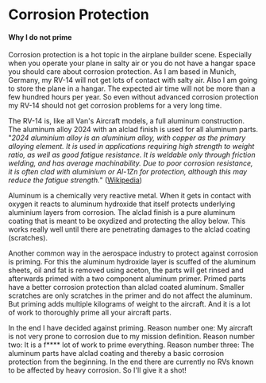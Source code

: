 # Corrosion Protection

#### Why I do not prime

Corrosion protection is a hot topic in the airplane builder scene. Especially when you operate your plane in salty air or you do not have a hangar space you should care about corrosion protection. As I am based in Munich, Germany, my RV-14 will not get lots of contact with salty air. Also I am going to store the plane in a hangar. The expected air time will not be more than a few hundred hours per year. So even without advanced corrosion protection my RV-14 should not get corrosion problems for a very long time.

The RV-14 is, like all Van's Aircraft models, a full aluminum construction. The aluminum alloy 2024 with an alclad finish is used for all aluminum parts. "_2024 aluminium alloy is an aluminium alloy, with copper as the primary alloying element. It is used in applications requiring high strength to weight ratio, as well as good fatigue resistance. It is weldable only through friction welding, and has average machinability. Due to poor corrosion resistance, it is often clad with aluminium or Al-1Zn for protection, although this may reduce the fatigue strength._" \([Wikipedia](https://en.wikipedia.org/wiki/2024_aluminium_alloy)\)

Aluminum is a chemically very reactive metal. When it gets in contact with oxygen it reacts to aluminum hydroxide that itself protects underlying aluminium layers from corrosion. The alclad finish is a pure aluminum coating that is meant to be oxydized and protecting the alloy below.  This works really well until there are penetrating damages to the alclad coating \(scratches\).

Another common way in the aerospace industry to protect against corrosion is priming. For this the aluminum hydroxide layer is scuffed of the aluminum sheets, oil and fat is removed using aceton, the parts will get rinsed and afterwards primed with a two component aluminum primer. Primed parts have a better corrosion protection than alclad coated aluminum. Smaller scratches are only scratches in the primer and do not affect the aluminum. But priming adds multiple kilograms of weight to the aircraft. And it is a lot of work to thoroughly prime all your aircraft parts.

In the end I have decided against priming. Reason number one: My aircraft is not very prone to corrosion due to my mission definition. Reason number two: It is a f\*\*\*\* lot of work to prime everything. Reason number three: The aluminum parts have alclad coating and thereby a basic corrosion protection from the beginning. In the end there are currently no RVs known to be affected by heavy corrosion. So I'll give it a shot!


